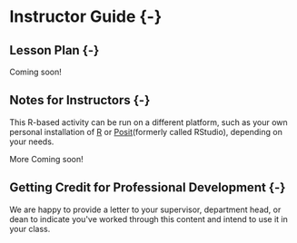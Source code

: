 # Instructor Guide {-}

## Lesson Plan  {-}

Coming soon!

## Notes for Instructors {-}

This R-based activity can be run on a different platform, such as your own personal installation of [R](https://www.r-project.org/) or [Posit](https://posit.co/)(formerly called RStudio), depending on your needs. 

More Coming soon!

## Getting Credit for Professional Development {-}

We are happy to provide a letter to your supervisor, department head, or dean to indicate you've worked through this content and intend to use it in your class.
